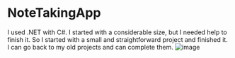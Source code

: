 # NoteTakingApp

I used .NET with C#.
I started with a considerable size, but I needed help to finish it. So I started with a small and straightforward project and finished it.
I can go back to my old projects and can complete them.
![image](https://github.com/cherryis/NoteTakingApp/assets/59629395/32937f7f-128a-4f65-b34f-b4483fd3cc83)


